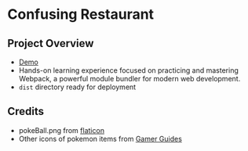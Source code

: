 # Confusing Restaurant

## Project Overview

- [Demo](https://kentshenlim.github.io/Confusing-Restaurant/)
- Hands-on learning experience focused on practicing and mastering Webpack, a
  powerful module bundler for modern web development.
- `dist` directory ready for deployment

## Credits

- pokeBall.png from [flaticon](https://www.flaticon.com/free-icons/pokemon)
- Other icons of pokemon items from [Gamer Guides](https://www.gamerguides.com/pokemon-scarlet-and-violet/database/)

